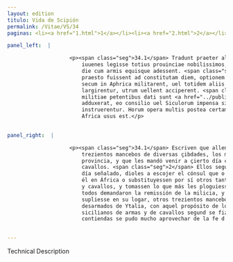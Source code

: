 ```yaml
---
layout: edition
titulo: Vida de Scipión
permalink: /Vitae/VS/34
paginas: <li><a href="1.html">1</a></li><li><a href="2.html">2</a></li><li><a href="3.html">3</a></li><li><a href="4.html">4</a></li><li><a href="5.html">5</a></li><li><a href="6.html">6</a></li><li><a href="7.html">7</a></li><li><a href="8.html">8</a></li><li><a href="9.html">9</a></li><li><a href="10.html">10</a></li><li><a href="11.html">11</a></li><li><a href="12.html">12</a></li><li><a href="13.html">13</a></li><li><a href="14.html">14</a></li><li><a href="15.html">15</a></li><li><a href="16.html">16</a></li><li><a href="17.html">17</a></li><li><a href="18.html">18</a></li><li><a href="19.html">19</a></li><li><a href="20.html">20</a></li><li><a href="21.html">21</a></li><li><a href="22.html">22</a></li><li><a href="23.html">23</a></li><li><a href="24.html">24</a></li><li><a href="25.html">25</a></li><li><a href="26.html">26</a></li><li><a href="27.html">27</a></li><li><a href="28.html">28</a></li><li><a href="29.html">29</a></li><li><a href="30.html">30</a></li><li><a href="31.html">31</a></li><li><a href="32.html">32</a></li><li><a href="33.html">33</a></li><li><a href="34.html">34</a></li><li><a href="35.html">35</a></li><li><a href="36.html">36</a></li><li><a href="37.html">37</a></li><li><a href="38.html">38</a></li><li><a href="39.html">39</a></li><li><a href="40.html">40</a></li><li><a href="41.html">41</a></li><li><a href="42.html">42</a></li><li><a href="43.html">43</a></li><li><a href="44.html">44</a></li><li><a href="45.html">45</a></li><li><a href="46.html">46</a></li><li><a href="47.html">47</a></li><li><a href="48.html">48</a></li><li><a href="49.html">49</a></li><li><a href="50.html">50</a></li><li><a href="51.html">51</a></li><li><a href="52.html">52</a></li><li><a href="53.html">53</a></li><li><a href="54.html">54</a></li><li><a href="55.html">55</a></li><li><a href="56.html">56</a></li><li><a href="57.html">57</a></li><li><a href="58.html">58</a></li><li><a href="59.html">59</a></li><li><a href="60.html">60</a></li><li><a href="61.html">61</a></li><li><a href="62.html">62</a></li><li><a href="63.html">63</a></li><li><a href="64.html">64</a></li><li><a href="65.html">65</a></li><li><a href="66.html">66</a></li><li><a href="67.html">67</a></li><li><a href="68.html">68</a></li><li><a href="69.html">69</a></li><li><a href="70.html">70</a></li><li><a href="71.html">71</a></li><li><a href="72.html">72</a></li><li><a href="73.html">73</a></li><li><a href="74.html">74</a></li>

panel_left:  |

                    <p><span class="seg">34.1</span> Tradunt praeter alia Scipionem ex uariis ciuitatibus .CCC.
                        iuuenes legisse totius prouinciae nobilissimos, ac eis praecepisse, ut certa
                        die cum armis equisque adessent. <span class="seg">2</span> Hi ut imperatum erat, cum
                        praesto fuissent ad constitutam diem, optionem detulit consul, qua uel ipsi
                        secum in Aphrica militarent, uel totidem aliis substitutis equos armaque
                        largirentur, utrum uellent acciperent. <span class="seg">3</span> Singulis remissionem
                        militiae petentibus dati sunt <a href="../public/images/1478/124r.jpg" target="new"><img class="facs" src="https://alfonsodepalencia.github.io/Vitae/public/images/facs_icon.jpg"/></a>[124r] uicarii .CCC. Romani iuuenes quos Scipio inermes ex Italia
                        adduxerat, eo consilio uel Siculorum impensa sicut euenit armis equisque
                        instruerentur. Horum opera multis postea certaminibus fideli atque utili in
                        Africa usus est.</p>
                

panel_right:  |

                    <p><span class="seg">34.1</span> Escriven que allende de otras cosas Scipión escogió
                        trezientos mancebos de diversas çibdades, los más nobles de toda la
                        provincia, y que les mandó venir a çierto día con sus armas y con sus
                        cavallos. <span class="seg">2</span> Ellos segund les fuera mandado, prestamente venido al
                        día señalado, dioles a escojer el cónsul que o <a href="../public/images/1491/186v.jpg" target="new"><img class="facs" src="https://alfonsodepalencia.github.io/Vitae/public/images/facs_icon.jpg"/></a>[186v,a] ellos passassen con
                        él en África o substituyessen por sí otros tantos a quien diessen sus armas
                        y cavallos, y tomassen lo que más les ploguiesse. <span class="seg">3</span> Uno a uno
                        todos demandaron la remissión de la milicia, y el capitán les dio quien
                        supliesse en su logar, otros trezientos mancebos romanos que traxera
                        desarmados de Ytalia, con aquel propósito de los aparejar a costa de los
                        sicilianos de armas y de cavallos segund se fizo. Y después en muchas
                        contiendas se pudo mucho aprovechar de la fe d'estos en África. </p>
                

---
```


Technical Description 